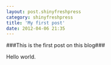```yaml
---
layout: post.shinyfreshpress
category: shinyfreshpress
title: 'My first post'
date: 2012-04-06 21:35
---
```

###This is the first post on this blog###

Hello world.


